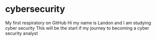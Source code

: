 # cybersecurity
My first respiratory on GitHub
Hi my name is Landon and I am studying cyber security
This will be the start if my journey to becoming a cyber security analyst
